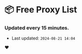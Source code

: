 # :package: Free Proxy List
### Updated every 15 minutes.

- Last updated: `2024-08-21 14:04`

:heart:
